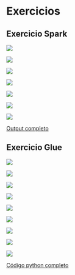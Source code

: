 # Exercicios

## Exercicio Spark

![](./Exercicio_spark/docker_build.png)

![](./Exercicio_spark/docker_run.png)

![](./Exercicio_spark/jupyter_notebook.png)

![](./Exercicio_spark/file_download.png)

![](./Exercicio_spark/file_downloaded.png)

![](./Exercicio_spark/comandos_utilizados.png)

![](./Exercicio_spark/output.png)

[Output completo](./Exercicio_spark/output.txt)

## Exercicio Glue

![](./Lab_AWS_glue/print_terminal_1.png)

![](./Lab_AWS_glue/print_terminal_2.png)

![](./Lab_AWS_glue/print_terminal_3.png)

![](./Lab_AWS_glue/print_terminal_4.png)

![](./Lab_AWS_glue/diretorios_ano_criados_F.png)

![](./Lab_AWS_glue/diretorios_ano_criados_M.png)

![](./Lab_AWS_glue/arquivo_criado.png)

![](./Lab_AWS_glue/crawler_executado.png)

![](./Lab_AWS_glue/athena.png)

[Código python completo](./Lab_AWS_glue/codigo.py)
